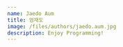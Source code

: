 ```yaml
---
name: Jaedo Aum
title: 엄재도
image: /files/authors/jaedo.aum.jpg
description: Enjoy Programming!
---
```

